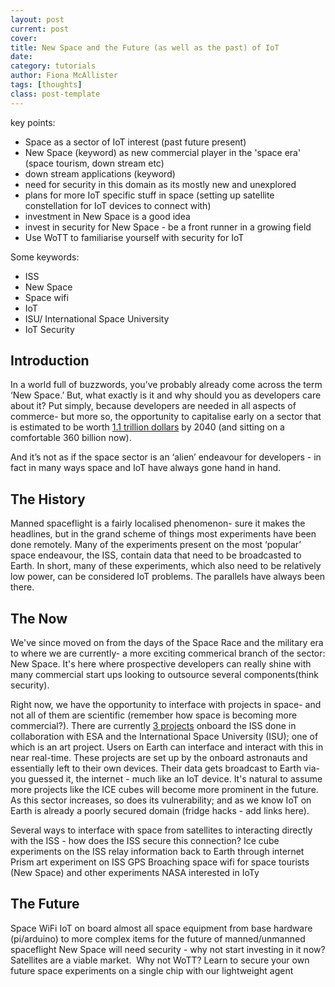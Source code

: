 ```yaml
---
layout: post
current: post
cover: 
title: New Space and the Future (as well as the past) of IoT
date: 
category: tutorials
author: Fiona McAllister
tags: [thoughts]
class: post-template
---
```


key points:

* Space as a sector of IoT interest (past future present)
* New Space (keyword) as new commercial player in the 'space era' (space tourism, down stream etc)
* down stream applications (keyword)
* need for security in this domain as its mostly new and unexplored
* plans for more IoT specific stuff in space (setting up satellite constellation for IoT devices to connect with)
* investment in New Space is a good idea
* invest in security for New Space - be a front runner in a growing field
* Use WoTT to familiarise yourself with security for IoT

Some keywords:
 
 * ISS
 * New Space
 * Space wifi
 * IoT
 * ISU/ International Space University 
 * IoT Security



## Introduction

In a world full of buzzwords, you’ve probably already come across the term ‘New Space.’ But, what exactly is it and why should you as developers care about it? 
Put simply, because developers are needed in all aspects of commerce- but more so, the opportunity to capitalise early on a sector that is estimated to be worth [1.1 trillion dollars]((https://www.nato-pa.int/download-file?filename=sites/default/files/2018-12/2018%20-%20THE%20FUTURE%20OF%20SPACE%20INDUSTRY%20-%20BOCKEL%20REPORT%20-%20173%20ESC%2018%20E%20fin.pdf) 
) by 2040 (and sitting on a comfortable 360 billion now).

And it’s not as if the space sector is an ‘alien’ endeavour for developers - in fact in many ways space and IoT have always gone hand in hand.

## The History 

Manned spaceflight is a fairly localised phenomenon- sure it makes the headlines, but in the grand scheme of things most experiments have been done remotely. Many of the experiments present on the most ‘popular’ space endeavour, the ISS, contain data that need to be broadcasted to Earth. In short, many of these experiments, which also need to be relatively low power, can be considered IoT problems. The parallels have always been there. 

## The Now

We've since moved on from the days of the Space Race and the military era to where we are currently- a more exciting commerical branch of the sector: New Space. It's here where prospective developers can really shine with many commercial start ups looking to outsource several components(think security).

Right now, we have the opportunity to interface with projects in space- and not all of them are scientific (remember how space is becoming more commercial?). There are currently [3 projects](https://www.esa.int/Science_Exploration/Human_and_Robotic_Exploration/Research/ICE_Cubes_space_research_service_open_for_business) onboard the ISS done in collaboration with ESA and the International Space University (ISU); one of which is an art project. Users on Earth can interface and interact with this in near real-time. These projects are set up by the onboard astronauts and essentially left to their own devices. Their data gets broadcast to Earth via- you guessed it, the internet - much like an IoT device. It's natural to assume more projects like the ICE cubes will become more prominent in the future. As this sector increases, so does its vulnerability; and as we know IoT on Earth is already a poorly secured domain (fridge hacks - add links here).




Several ways to interface with space from satellites to interacting directly with the ISS - how does the ISS secure this connection?
Ice cube experiments on the ISS relay information back to Earth through internet
Prism art experiment on ISS
GPS
Broaching space wifi for space tourists (New Space) and other experiments
NASA interested in IoTy

## The Future

Space WiFi
IoT on board almost all space equipment from base hardware (pi/arduino) to more complex items for the future of manned/unmanned spaceflight
New Space will need security - why not start investing in it now? Satellites are a viable market.
 Why not WoTT? Learn to secure your own future space experiments on a single chip with our lightweight agent